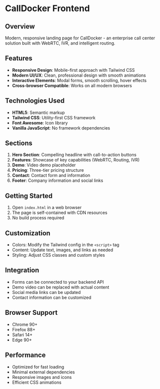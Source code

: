 # CallDocker Frontend

## Overview
Modern, responsive landing page for CallDocker - an enterprise call center solution built with WebRTC, IVR, and intelligent routing.

## Features
- **Responsive Design**: Mobile-first approach with Tailwind CSS
- **Modern UI/UX**: Clean, professional design with smooth animations
- **Interactive Elements**: Modal forms, smooth scrolling, hover effects
- **Cross-browser Compatible**: Works on all modern browsers

## Technologies Used
- **HTML5**: Semantic markup
- **Tailwind CSS**: Utility-first CSS framework
- **Font Awesome**: Icon library
- **Vanilla JavaScript**: No framework dependencies

## Sections
1. **Hero Section**: Compelling headline with call-to-action buttons
2. **Features**: Showcase of key capabilities (WebRTC, Routing, IVR)
3. **Demo**: Video demo placeholder
4. **Pricing**: Three-tier pricing structure
5. **Contact**: Contact form and information
6. **Footer**: Company information and social links

## Getting Started
1. Open `index.html` in a web browser
2. The page is self-contained with CDN resources
3. No build process required

## Customization
- Colors: Modify the Tailwind config in the `<script>` tag
- Content: Update text, images, and links as needed
- Styling: Adjust CSS classes and custom styles

## Integration
- Forms can be connected to your backend API
- Demo video can be replaced with actual content
- Social media links can be updated
- Contact information can be customized

## Browser Support
- Chrome 90+
- Firefox 88+
- Safari 14+
- Edge 90+

## Performance
- Optimized for fast loading
- Minimal external dependencies
- Responsive images and icons
- Efficient CSS animations

